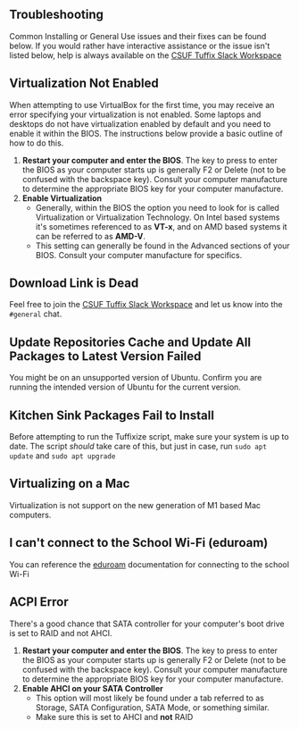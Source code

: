 ## Troubleshooting ##

Common Installing or General Use issues and their fixes can be found below. If you would rather have interactive assistance or the issue isn't listed below, help is always available on the [CSUF Tuffix Slack Workspace](README.md#community-slack-workspace)

## Virtualization Not Enabled ##

When attempting to use VirtualBox for the first time, you may receive an error specifying your virtualization is not enabled. Some laptops and desktops do not have virtualization enabled by default and you need to enable it within the BIOS. The instructions below provide a basic outline of how to do this.

  1. **Restart your computer and enter the BIOS**. The key to press to enter the BIOS as your computer starts up is generally F2 or Delete (not to be confused with the backspace key). Consult your computer manufacture to determine the appropriate BIOS key for your computer manufacture.
  2. **Enable Virtualization**
      - Generally, within the BIOS the option you need to look for is called Virtualization or Virtualization Technology. On Intel based systems it's sometimes referenced to as **VT-x**, and on AMD based systems it can be referred to as **AMD-V**.
      - This setting can generally be found in the Advanced sections of your BIOS. Consult your computer manufacture for specifics.

## Download Link is Dead ##

Feel free to join the [CSUF Tuffix Slack Workspace](README.md#community-slack-workspace) and let us know into the `#general` chat.

## Update Repositories Cache and Update All Packages to Latest Version Failed ##

You might be on an unsupported version of Ubuntu. Confirm you are running the intended version of Ubuntu for the current version.

## Kitchen Sink Packages Fail to Install ##

Before attempting to run the Tuffixize script, make sure your system is up to date. The script *should* take care of this, but just in case, run `sudo apt update` and `sudo apt upgrade`

## Virtualizing on a Mac ##

Virtualization is not support on the new generation of M1 based Mac computers.

## I can't connect to the School Wi-Fi (eduroam) ##

You can reference the [eduroam](eduroam.md) documentation for connecting to the school Wi-Fi

## ACPI Error ##

There's a good chance that SATA controller for your computer's boot drive is set to RAID and not AHCI.

  1. **Restart your computer and enter the BIOS**. The key to press to enter the BIOS as your computer starts up is generally F2 or Delete (not to be confused with the backspace key). Consult your computer manufacture to determine the appropriate BIOS key for your computer manufacture.
  2. **Enable AHCI on your SATA Controller**
      - This option will most likely be found under a tab referred to as Storage, SATA Configuration, SATA Mode, or something similar.
      - Make sure this is set to AHCI and **not** RAID